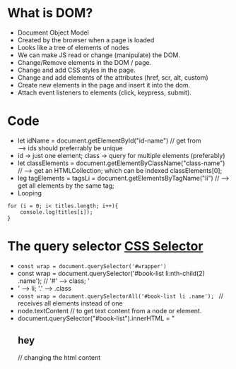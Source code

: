 # What is DOM?
* Document Object Model
* Created by the browser when a page is loaded
* Looks like a tree of elements of nodes
* We can make JS read or change (manipulate) the DOM.
* Change/Remove elements in the DOM / page.
* Change and add CSS styles in the page.
* Change and add elements of the attributes (href, scr, alt, custom)
* Create new elements in the page and insert it into the dom.
* Attach event listeners to elements (click, keypress, submit).

# Code
* let idName = document.getElementById("id-name") // get from <div id="id-name"> </div> --> ids should preferrably be unique
* id -> just one element; class -> query for multiple elements (preferably)
* let classElements = document.getElementByClassName("class-name") // --> get an HTMLCollection; which can be indexed classElements[0];
* leg tagElements = tagsLi = document.getElementsByTagName("li") // --> get all elements by the same tag;
* Looping
```
for (i = 0; i< titles.length; i++){
    console.log(titles[i]);
}
```

# The query selector [CSS Selector](https://www.youtube.com/watch?v=BD24Yno0QeU&list=PLs2iKUAvtzYyuuc_2OYhH223guSW8e0c-)
* ``` const wrap = document.querySelector('#wrapper') ```
* const wrap = document.querySelector('#book-list li:nth-child(2) .name');  // '#' --> class;  '<li>' --> li;  '.' --> .class
* ``` const wrap = document.querySelectorAll('#book-list li .name');  ``` // receives all elements instead of one
* node.textContent // to get text content from a node or element.
* document.querySelector("#book-list").innerHTML = "<h2>hey</h2> // changing the html content
